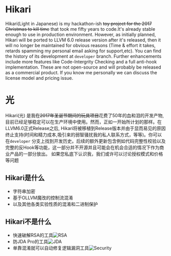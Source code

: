 # Hikari
Hikari(Light in Japanese) is my hackathon-ish ~~toy project for the 2017 Christmas to kill time~~ that took me fifty years to code.It's already stable enough to use in production environment. However, as initially planned, Hikari will be ported to LLVM 6.0 release version after it's released, then it will no longer be maintained for obvious reasons (Time & effort it takes, retards spamming my personal email asking for support,etc). You can find the history of its development at ``developer`` branch. Further enhancements include more features like Code-Intergrity Checking and a full anti-hook implementation. These are not open-source and will probably be released as a commercial product. If you know me personally we can discuss the license model and pricing issue.

# 光
Hikari(光) 是我~~在2017年圣诞节期间的玩具项目~~花费了50年的血和泪的开发产物,目前已经足够稳定可以在生产环境中使用。然而，正如一开始所计划的那样。在LLVM6.0正式Release之后, Hikari将被移植到Release版本并由于显而易见的原因终止支持(时间和精力成本,吸引来的弱智骚扰我的私人联系方式，等等)。你可以在``developer`` 分支上找到开发历史。后续的额外更新包含例如代码完整性校验以及完整的反Hook等功能，这一部分并不开源并且可能会在机会合适的情况下作为商业产品的一部分放出。 如果您私底下认识我，我们或许可以讨论授权模式和价格等问题

## Hikari是什么

- 字符串加密
- 基于OLLVM魔改的控制流混淆
- 以及其他各类实验性质的混淆和二进制保护

## Hikari不是什么

- 快速破解RSA的工具![RSA](https://github.com/HikariObfuscator/Mirai/blob/master/RSA.png?raw=true)
- 防JDA Pro的工具![JDA](https://github.com/HikariObfuscator/Mirai/blob/master/JDA.jpeg?raw=true)
- 单靠混淆就可以自动修复逻辑漏洞工具![Security](https://github.com/HikariObfuscator/Mirai/blob/master/SEC.png?raw=true)

